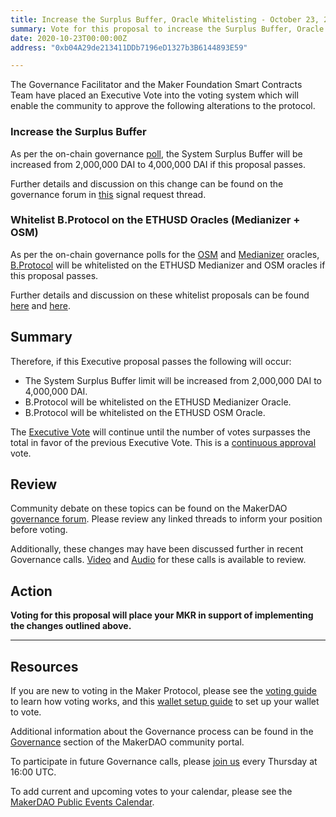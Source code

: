 ```yaml
---
title: Increase the Surplus Buffer, Oracle Whitelisting - October 23, 2020
summary: Vote for this proposal to increase the Surplus Buffer, Oracle Whitelisting - October 23, 2020
date: 2020-10-23T00:00:00Z
address: "0xb04A29de213411DDb7196eD1327b3B6144893E59"

---
```

The Governance Facilitator and the Maker Foundation Smart Contracts Team have placed an Executive Vote into the voting system which will enable the community to approve the following alterations to the protocol.

### Increase the Surplus Buffer

As per the on-chain governance [poll](https://vote.makerdao.com/polling/QmY74kHx?network=mainnet#vote-breakdown), the System Surplus Buffer will be increased from 2,000,000 DAI to 4,000,000 DAI if this proposal passes. 

Further details and discussion on this change can be found on the governance forum in [this](https://forum.makerdao.com/t/signal-request-increase-the-auction-surplus-buffer-by-2m-system-surplus-october-2020/4716) signal request thread.

### Whitelist B.Protocol on the ETHUSD Oracles (Medianizer + OSM)

As per the on-chain governance polls for the [OSM](https://vote.makerdao.com/polling/QmWsrcK4?network=mainnet#vote-breakdown) and [Medianizer](https://vote.makerdao.com/polling/QmeviuFH?network=mainnet#vote-breakdown) oracles, [B.Protocol](https://www.bprotocol.org/) will be whitelisted on the ETHUSD Medianizer and OSM oracles if this proposal passes.

Further details and discussion on these whitelist proposals can be found [here](https://forum.makerdao.com/t/mip10c9-sp12-whitelist-b-protocol-contract-on-ethusd-oracle/4620) and [here](https://forum.makerdao.com/t/mip10c9-sp13-whitelist-b-protocol-contract-on-ethusd-oracle-osm/4621).

## Summary

Therefore, if this Executive proposal passes the following will occur:
- The System Surplus Buffer limit will be increased from 2,000,000 DAI to 4,000,000 DAI.
- B.Protocol will be whitelisted on the ETHUSD Medianizer Oracle.
- B.Protocol will be whitelisted on the ETHUSD OSM Oracle.

The [Executive Vote](https://community-development.makerdao.com/en/learn/governance/on-chain-gov) will continue until the number of votes surpasses the total in favor of the previous Executive Vote. This is a [continuous approval](https://community-development.makerdao.com/en/learn/governance/how-voting-works) vote.

## Review

Community debate on these topics can be found on the MakerDAO [governance forum](https://forum.makerdao.com/). Please review any linked threads to inform your position before voting.

Additionally, these changes may have been discussed further in recent Governance calls. [Video](https://www.youtube.com/playlist?list=PLLzkWCj8ywWNq5-90-Id6VPSsrk4OWVan) and [Audio](https://soundcloud.com/makerdao/sets/governance-calls) for these calls is available to review.

## Action

**Voting for this proposal will place your MKR in support of implementing the changes outlined above.**

---

## Resources

If you are new to voting in the Maker Protocol, please see the [voting guide](https://community-development.makerdao.com/en/learn/governance/how-voting-works/) to learn how voting works, and this [wallet setup guide](https://community-development.makerdao.com/en/learn/governance/voting-setup/) to set up your wallet to vote.

Additional information about the Governance process can be found in the [Governance](https://community-development.makerdao.com/en/learn/governance) section of the MakerDAO community portal.

To participate in future Governance calls, please [join us](https://github.com/makerdao/community/tree/master/governance/governance-and-risk-meetings) every Thursday at 16:00 UTC.

To add current and upcoming votes to your calendar, please see the [MakerDAO Public Events Calendar](https://calendar.google.com/calendar/embed?src=makerdao.com_3efhm2ghipksegl009ktniomdk%40group.calendar.google.com&ctz=UTC&mode=week&showCalendars=0&showPrint=0).
